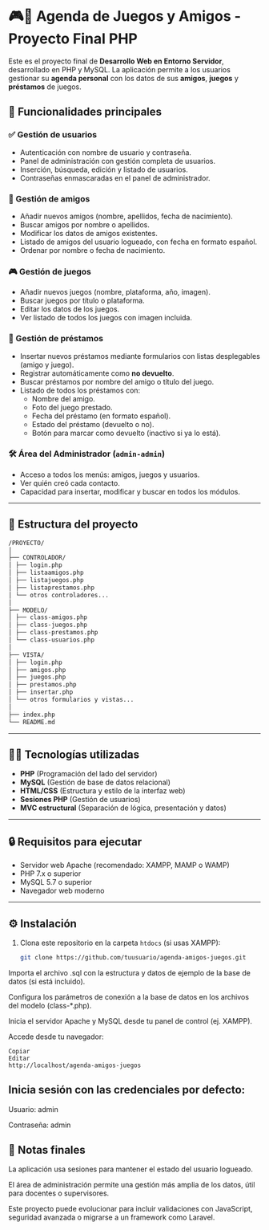 # 🎮📒 Agenda de Juegos y Amigos - Proyecto Final PHP

Este es el proyecto final de **Desarrollo Web en Entorno Servidor**, desarrollado en PHP y MySQL. La aplicación permite a los usuarios gestionar su **agenda personal** con los datos de sus **amigos**, **juegos** y **préstamos** de juegos.

## 🚀 Funcionalidades principales

### ✅ Gestión de usuarios
- Autenticación con nombre de usuario y contraseña.
- Panel de administración con gestión completa de usuarios.
- Inserción, búsqueda, edición y listado de usuarios.
- Contraseñas enmascaradas en el panel de administrador.

### 👥 Gestión de amigos
- Añadir nuevos amigos (nombre, apellidos, fecha de nacimiento).
- Buscar amigos por nombre o apellidos.
- Modificar los datos de amigos existentes.
- Listado de amigos del usuario logueado, con fecha en formato español.
- Ordenar por nombre o fecha de nacimiento.

### 🎮 Gestión de juegos
- Añadir nuevos juegos (nombre, plataforma, año, imagen).
- Buscar juegos por título o plataforma.
- Editar los datos de los juegos.
- Ver listado de todos los juegos con imagen incluida.

### 🔁 Gestión de préstamos
- Insertar nuevos préstamos mediante formularios con listas desplegables (amigo y juego).
- Registrar automáticamente como **no devuelto**.
- Buscar préstamos por nombre del amigo o título del juego.
- Listado de todos los préstamos con:
  - Nombre del amigo.
  - Foto del juego prestado.
  - Fecha del préstamo (en formato español).
  - Estado del préstamo (devuelto o no).
  - Botón para marcar como devuelto (inactivo si ya lo está).

### 🛠️ Área del Administrador (`admin-admin`)
- Acceso a todos los menús: amigos, juegos y usuarios.
- Ver quién creó cada contacto.
- Capacidad para insertar, modificar y buscar en todos los módulos.

---

## 📂 Estructura del proyecto
```bash
/PROYECTO/
│
├── CONTROLADOR/
│ ├── login.php
│ ├── listaamigos.php
│ ├── listajuegos.php
│ ├── listaprestamos.php
│ └── otros controladores...
│
├── MODELO/
│ ├── class-amigos.php
│ ├── class-juegos.php
│ ├── class-prestamos.php
│ └── class-usuarios.php
│
├── VISTA/
│ ├── login.php
│ ├── amigos.php
│ ├── juegos.php
│ ├── prestamos.php
│ ├── insertar.php
│ └── otros formularios y vistas...
│
├── index.php
└── README.md

```

---

## 🧑‍💻 Tecnologías utilizadas

- **PHP** (Programación del lado del servidor)
- **MySQL** (Gestión de base de datos relacional)
- **HTML/CSS** (Estructura y estilo de la interfaz web)
- **Sesiones PHP** (Gestión de usuarios)
- **MVC estructural** (Separación de lógica, presentación y datos)

---

## 🔒 Requisitos para ejecutar

- Servidor web Apache (recomendado: XAMPP, MAMP o WAMP)
- PHP 7.x o superior
- MySQL 5.7 o superior
- Navegador web moderno

---

## ⚙️ Instalación

1. Clona este repositorio en la carpeta `htdocs` (si usas XAMPP):

   ```bash
   git clone https://github.com/tuusuario/agenda-amigos-juegos.git
Importa el archivo .sql con la estructura y datos de ejemplo de la base de datos (si está incluido).

Configura los parámetros de conexión a la base de datos en los archivos del modelo (class-*.php).

Inicia el servidor Apache y MySQL desde tu panel de control (ej. XAMPP).

Accede desde tu navegador:

 ```arduino
Copiar
Editar
http://localhost/agenda-amigos-juegos
 ```
## Inicia sesión con las credenciales por defecto:

Usuario: admin

Contraseña: admin

## 📝 Notas finales
La aplicación usa sesiones para mantener el estado del usuario logueado.

El área de administración permite una gestión más amplia de los datos, útil para docentes o supervisores.

Este proyecto puede evolucionar para incluir validaciones con JavaScript, seguridad avanzada o migrarse a un framework como Laravel.
